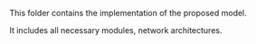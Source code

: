 This folder contains the implementation of the proposed model.

It includes all necessary modules, network architectures.
